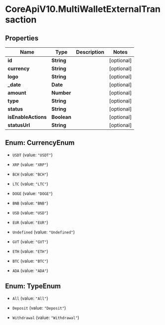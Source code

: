 # CoreApiV10.MultiWalletExternalTransaction

## Properties
Name | Type | Description | Notes
------------ | ------------- | ------------- | -------------
**id** | **String** |  | [optional] 
**currency** | **String** |  | [optional] 
**logo** | **String** |  | [optional] 
**_date** | **Date** |  | [optional] 
**amount** | **Number** |  | [optional] 
**type** | **String** |  | [optional] 
**status** | **String** |  | [optional] 
**isEnableActions** | **Boolean** |  | [optional] 
**statusUrl** | **String** |  | [optional] 


<a name="CurrencyEnum"></a>
## Enum: CurrencyEnum


* `USDT` (value: `"USDT"`)

* `XRP` (value: `"XRP"`)

* `BCH` (value: `"BCH"`)

* `LTC` (value: `"LTC"`)

* `DOGE` (value: `"DOGE"`)

* `BNB` (value: `"BNB"`)

* `USD` (value: `"USD"`)

* `EUR` (value: `"EUR"`)

* `Undefined` (value: `"Undefined"`)

* `GVT` (value: `"GVT"`)

* `ETH` (value: `"ETH"`)

* `BTC` (value: `"BTC"`)

* `ADA` (value: `"ADA"`)




<a name="TypeEnum"></a>
## Enum: TypeEnum


* `All` (value: `"All"`)

* `Deposit` (value: `"Deposit"`)

* `Withdrawal` (value: `"Withdrawal"`)




